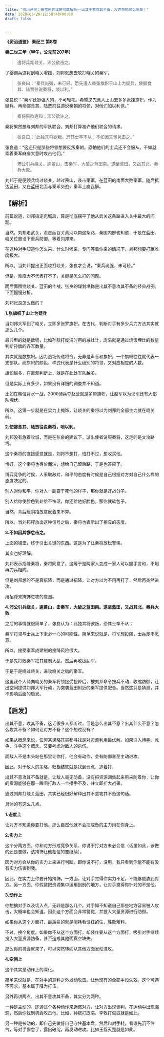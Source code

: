 ```yaml
---
title: "资治通鉴：最常用的谋略招数解析——出其不意攻其不备，没你想的那么简单！"
date: 2020-03-29T12:58:48+08:00
draft: false


---
```


 

**《资治通鉴》 秦纪三 第8卷**

**秦二世三年（甲午，公元前207年）**

> 遣将兵距峣关，沛公欲击之。

子婴调兵遣将到峣关增援，刘邦就想去攻打峣关的秦军。

> 张良曰：“秦兵尚强，未可轻。愿先遣人益张旗帜于山上为疑兵，使郦食其、陆贾往说秦将，啖以利。”

张良说：“秦军还挺强大的，不可轻视。希望您先派人上山去多多张挂旗帜，作为疑兵，再命郦食其、陆贾前往游说秦朝的将领，对他们加以利诱。”

> 秦将果欲连和；沛公欲许之。

秦将果然想与刘邦的军队联合。刘邦打算准许他们联合的请求。

> 张良曰：“此独其将欲叛，恐其士卒不从；不如因其懈怠击之。”

张良道：“这还只是那些将领想要反叛秦朝，恐怕他们的士兵还不会服从。不如就乘着秦军麻痹大意时攻击他们。”

> 沛公引兵绕关，逾蒉山，击秦军，大破之蓝田南。遂至蓝田，又战其北，秦兵大败。

刘邦于是便领兵绕过峣关，越过蒉山，袭击秦军，在蓝田的南面大败秦军。随后抵达蓝田，又在蓝田北面与秦军交战，秦军土崩瓦解。

## 【解析】

前篇说道，刘邦搞定宛城后，算是彻底摆平了他从武关这条路进入关中最大的问题。

当然，刘邦走武关，没走函谷关黄河以南这条路，秦国内部也知道，于是在蓝田、峣关位置设下重兵防御，等着刘邦来。

在这种对手知道你怎么来、什么时候来，专门等着你来的情况下，刘邦想要打赢难度极大。

所以，当刘邦提出正面攻打峣关，张良才会说，“秦兵尚强，未可轻。”

但是，难度大不代表打不了，关键是怎么打的问题。

而后面围绕峣关、蓝田的作战，张良的谋划堪称是出其不意攻其不备的经典战例。下面慢慢分析。

刘邦张良怎么做的？



**1.张旗帜于山上为疑兵**

当刘邦大军到了峣关，立即多张罗旗帜。在古代，判断对手有多少兵力方法其实就那么几个。

最典型的就是数锅，比如孙膑打庞涓时用的减灶计，庞涓就是通过烧饭埋灶的数量判断孙膑的齐军数量。

其次就是数旗帜。因为战场传递将令，无非是声音和旗帜。一个旗帜往往就代表一支部队。而旗帜的颜色、样式代表是什么级别的将领，又对应相应的人数。

旗帜越多，在直观判断上，就是在此处军队越多。

但是实际上有多少，如果没有详细的调查并不知道。

比如在韩信背水一战，2000骑兵夺赵营就是多带旗帜，让赵军以为汉军还有大部队埋伏。

所以，这第一步就是在实力上掩饰，让峣关的秦将以为刘邦的全部主力就在峣关前。

**2.使郦食其、陆贾往说秦将，啖以利。**

刘邦没有急着攻城，而是在张良的建议下，派出使者说服秦将，这走的是文攻路线。

这个秦将的直接感觉就是，刘邦不想打，怕打不过，想收买他。

恰好，这个秦将也待价而沽，想给自己留后路，于是也答应了。

博弈竞争的时候，人采取敌对、和平的态度有时候是自己根据对方对自己什么样的态度决定的。

别人对你和平，你对人一副要干死他的样子，那你就是好战分子。

别人给你使脸色到处给不快活，你还给他好脸色，那你就软包子。

当然，背后玩阴招故意反着来不算。

所以，当刘邦释放出这种信号之后，秦将也表示出了相应的态度。

**3.不如因其懈怠击之。**

上面的铺垫，终于引出关键的东西。这是为了让秦将放松警惕。

其实也好理解。

刘邦表示招降秦将，秦将同意了。这等于是两家人变成一家人可以握手言和，不用再刀兵相向。

但是刘邦想的不是真招降，而是通过招降，让对方以为不用再打了，然后再突然进攻。

用招降来掩饰进攻的意图。

**4.沛公引兵绕关，逾蒉山，击秦军，大破之蓝田南。遂至蓝田，又战其北，秦兵大败**

之后的事情就很简单了，张良认为：此独其将欲叛，恐其士卒不从；

秦军将领与士兵上下未必一心的可能性。简单来说就是，将军想投降，士兵却不愿意。

所以，接受秦军成建制的投降风险很大。

于是先打败秦军把其建制大乱，然后再收拢乱军。

于是于是绕过峣关，进攻峣关之后的秦军。

这里我个人倾向峣关的秦军将领接受投降后，被刘邦命令按兵不动，收缩防御，让出空间提供刘邦大军行动，为突袭蓝田附近的秦军提供配合。当然这只是猜测，并不影响后面的启发。

## 【启发】

出其不意，攻其不备，这话很多人都听过，但是怎么出其不意？出其什么不意？怎么攻其不备？如何让对方不备？这个想过没有？

如果从概念来说，任何某谋略其实都寻找是对资源利用最优解。如果引入博弈、竞争、斗争这个概念。又要考虑对敌人的杀伤。

而敌人不是木头站在那里让你打，他会有动作，会有防御甚至主动进攻。

因此，对于敌人的策略，归根结底就是找到弱点，追着打，

出其不意攻其不备就是，让敌人毫无防备，没有把资源调集起来用来防着你，让你的资源能够在那一瞬间打敌人一个措手不及，并立即扩大战果。

通过刘邦打峣关蓝田，其实已经很好解释出其不意攻其不备这句话。

具体的有这么几点。

**1.态度上**

让对方不知道你要打他，那么自然他就不会把戒备的主力用在你身上。

**2.实力上**

这个分两方面，你和对方形成竞争关系，你说不打对方未必会信（话虽如此，该做的还是要做，该掩饰让他相信的要继续）。

因为对方会从你的实力上来进行判断。即你说不打，没用，我只看到你能不能有没有实力伤害到我。

因此，在实力上你要开始掩饰。一方面，让对手觉得你实力不足，不能够威胁到对方。另一方面，你假装把资源集中运用到别的地方，让对手觉得你针对的不是他。

**3.动作上**

你想搞对手以及切入点，无非是那么几个。对手知不知道自己那些地方容易被人攻击，大概率也会知道。因此这个方面会非常警觉，并投入大量资源进行防御。

如果你从这个方面打，最后拼的就是消耗看谁扛的住，胜败难料。

不过，换个角度。如果你不从这个方面打，却装作要从这个方面打，吸引对手继续投入大量资源防备，甚至造成其他面真空缺失。

那么你的机会就来了，可以突然转向从其他方面发动进攻。

**4.空间上**

这个其实是动作上的深化。

简单来说就是，在对手的意料之外发动攻击。让他现有的全部手段失效。这个可遇不可求，基本属于降为打击。

另外再讲两点，出其不意攻其不备，其实分为两种。

一种是主动的，即通过个各种动作来迷惑对方，让对方出现误判，在运动中出现漏洞，然后你找到机会攻击他。比如，孙膑打庞涓、李牧打匈奴就是如此。

另一种是被动的，即自己先做好自己守住基本盘，然后和对手耗，看谁先沉不住气，等对手懈怠了，露出破绽，再发动进攻。比如王翦灭楚就是如此。